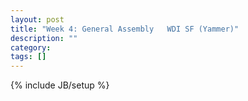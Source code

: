 ```yaml
---
layout: post
title: "Week 4: General Assembly   WDI SF (Yammer)"
description: ""
category: 
tags: []
---
```

{% include JB/setup %}
